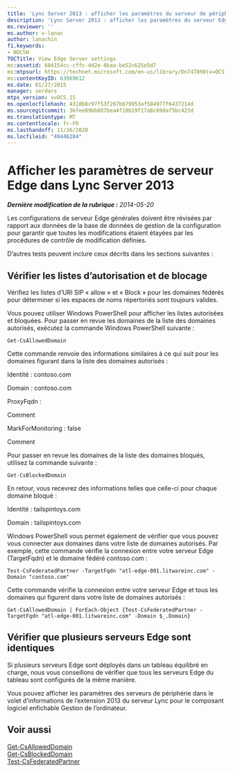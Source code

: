 ```yaml
---
title: 'Lync Server 2013 : afficher les paramètres du serveur de périphérie'
description: 'Lync Server 2013 : afficher les paramètres du serveur Edge.'
ms.reviewer: ''
ms.author: v-lanac
author: lanachin
f1.keywords:
- NOCSH
TOCTitle: View Edge Server settings
ms:assetid: 684154cc-cffc-4d2e-8baa-be52c625e5d7
ms:mtpsurl: https://technet.microsoft.com/en-us/library/Dn747890(v=OCS.15)
ms:contentKeyID: 63969612
ms.date: 01/27/2015
manager: serdars
mtps_version: v=OCS.15
ms.openlocfilehash: 4318b8c97f53f267bb79953af504977f6437214d
ms.sourcegitcommit: 36fee89bb887bea4f18b19f17a8c69daf5bc423d
ms.translationtype: MT
ms.contentlocale: fr-FR
ms.lasthandoff: 11/26/2020
ms.locfileid: "49446284"
---
```

# <a name="view-edge-server-settings-in-lync-server-2013"></a>Afficher les paramètres de serveur Edge dans Lync Server 2013

<div data-xmlns="http://www.w3.org/1999/xhtml">

<div class="topic" data-xmlns="http://www.w3.org/1999/xhtml" data-msxsl="urn:schemas-microsoft-com:xslt" data-cs="https://msdn.microsoft.com/">

<div data-asp="https://msdn2.microsoft.com/asp">



</div>

<div id="mainSection">

<div id="mainBody">

<span> </span>

_**Dernière modification de la rubrique :** 2014-05-20_

Les configurations de serveur Edge générales doivent être révisées par rapport aux données de la base de données de gestion de la configuration pour garantir que toutes les modifications étaient étayées par les procédures de contrôle de modification définies.

D’autres tests peuvent inclure ceux décrits dans les sections suivantes :

<div>

## <a name="verify-the-allow-and-block-lists"></a>Vérifier les listes d’autorisation et de blocage

Vérifiez les listes d’URI SIP « allow » et « Block » pour les domaines fédérés pour déterminer si les espaces de noms répertoriés sont toujours valides.

Vous pouvez utiliser Windows PowerShell pour afficher les listes autorisées et bloquées. Pour passer en revue les domaines de la liste des domaines autorisés, exécutez la commande Windows PowerShell suivante :

`Get-CsAllowedDomain`

Cette commande renvoie des informations similaires à ce qui suit pour les domaines figurant dans la liste des domaines autorisés :

Identité : contoso.com

Domain : contoso.com

ProxyFqdn :

Comment

MarkForMonitoring : false

Comment

Pour passer en revue les domaines de la liste des domaines bloqués, utilisez la commande suivante :

`Get-CsBlockedDomain`

En retour, vous recevrez des informations telles que celle-ci pour chaque domaine bloqué :

Identité : tailspintoys.com

Domain : tailspintoys.com

Windows PowerShell vous permet également de vérifier que vous pouvez vous connecter aux domaines dans votre liste de domaines autorisés. Par exemple, cette commande vérifie la connexion entre votre serveur Edge (TargetFqdn) et le domaine fédéré contoso.com :

`Test-CsFederatedPartner -TargetFqdn "atl-edge-001.litwareinc.com" -Domain "contoso.com"`

Cette commande vérifie la connexion entre votre serveur Edge et tous les domaines qui figurent dans votre liste de domaines autorisés :

`Get-CsAllowedDomain | ForEach-Object {Test-CsFederatedPartner -TargetFqdn "atl-edge-001.litwareinc.com" -Domain $_.Domain}`

</div>

<div>

## <a name="verify-multiple-edge-servers-are-identical"></a>Vérifier que plusieurs serveurs Edge sont identiques

Si plusieurs serveurs Edge sont déployés dans un tableau équilibré en charge, nous vous conseillons de vérifier que tous les serveurs Edge du tableau sont configurés de la même manière.

Vous pouvez afficher les paramètres des serveurs de périphérie dans le volet d’informations de l’extension 2013 du serveur Lync pour le composant logiciel enfichable Gestion de l’ordinateur.

</div>

<div>

## <a name="see-also"></a>Voir aussi


[Get-CsAllowedDomain](https://docs.microsoft.com/powershell/module/skype/Get-CsAllowedDomain)  
[Get-CsBlockedDomain](https://docs.microsoft.com/powershell/module/skype/Get-CsBlockedDomain)  
[Test-CsFederatedPartner](https://docs.microsoft.com/powershell/module/skype/Test-CsFederatedPartner)  
  

</div>

</div>

<span> </span>

</div>

</div>

</div>

